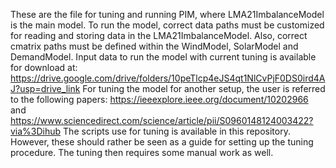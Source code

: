 These are the file for tuning and running PIM, where LMA21ImbalanceModel is the main model.
To run the model, correct data paths must be customized for reading and storing data in the LMA21ImbalanceModel.
Also, correct cmatrix paths must be defined within the WindModel, SolarModel and DemandModel.
Input data to run the model with current tuning is available for download at: https://drive.google.com/drive/folders/10peTlcp4eJS4qt1NlCvPjF0DS0ird4AJ?usp=drive_link
For tuning the model for another setup, the user is referred to the following papers: https://ieeexplore.ieee.org/document/10202966 and https://www.sciencedirect.com/science/article/pii/S0960148124003422?via%3Dihub
The scripts use for tuning is available in this repository. However, these should rather be seen as a guide for setting up the tuning procedure. The tuning then requires some manual work as well.
